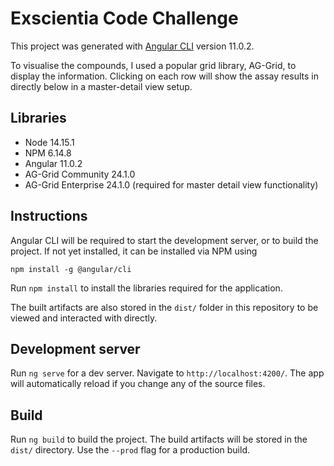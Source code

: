 # Exscientia Code Challenge

This project was generated with [Angular CLI](https://github.com/angular/angular-cli) version 11.0.2.

To visualise the compounds, I used a popular grid library, AG-Grid, to display the information. Clicking on each row will show the assay results in directly below in a master-detail view setup.

## Libraries
- Node 14.15.1
- NPM 6.14.8
- Angular 11.0.2
- AG-Grid Community 24.1.0
- AG-Grid Enterprise 24.1.0 (required for master detail view functionality)

## Instructions

Angular CLI will be required to start the development server, or to build the project. If not yet installed, it can be installed via NPM using

`npm install -g @angular/cli`

Run `npm install` to install the libraries required for the application.

The built artifacts are also stored in the `dist/` folder in this repository to be viewed and interacted with directly.

## Development server

Run `ng serve` for a dev server. Navigate to `http://localhost:4200/`. The app will automatically reload if you change any of the source files.

## Build

Run `ng build` to build the project. The build artifacts will be stored in the `dist/` directory. Use the `--prod` flag for a production build.
